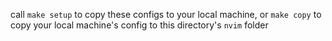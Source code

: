 call `make setup` to copy these configs to your local machine, or `make copy` to copy your local machine's config to this directory's `nvim` folder
